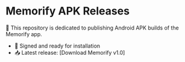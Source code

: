 # Memorify APK Releases

📱 This repository is dedicated to publishing Android APK builds of the Memorify app.

- 🔐 Signed and ready for installation
- 📥 Latest release: [Download Memorify v1.0]
